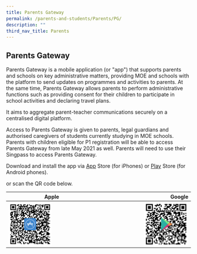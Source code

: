 ```yaml
---
title: Parents Gateway
permalink: /parents-and-students/Parents/PG/
description: ""
third_nav_title: Parents
---
```

## Parents Gateway

Parents Gateway is a mobile application (or "app") that supports parents and schools on key administrative matters, providing MOE and schools with the platform to send updates on programmes and activities to parents. At the same time, Parents Gateway allows parents to perform administrative functions such as providing consent for their children to participate in school activities and declaring travel plans.

It aims to aggregate parent-teacher communications securely on a centralised digital platform.

Access to Parents Gateway is given to parents, legal guardians and authorised caregivers of students currently studying in MOE schools. Parents with children eligible for P1 registration will be able to access Parents Gateway from late May 2021 as well. Parents will need to use their Singpass to access Parents Gateway.

Download and install the app via [App](https://apps.apple.com/sg/app/parents-gateway/id1267198708?platform=iphone) Store (for iPhones) or [Play](https://play.google.com/store/apps/details?id=com.moe.pgp) Store (for Android phones).

or scan the QR code below.

| Apple | Google |  
| ---   | ---:  | 
| <img src="/images/Parent/ParentGateway/qr-code-apple-PG.png" style="width:50%" align=left>|  <img src="/images/Parent/ParentGateway/qr-code-google-PG.png" style="width:50%" align=right> |